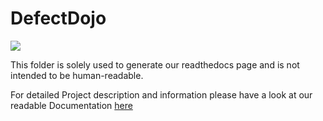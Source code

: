 # DefectDojo
![](https://avatars0.githubusercontent.com/u/35606478?s=200&v=4)


This folder is solely used to generate our readthedocs page and is not intended to be human-readable.

For detailed Project description and information please have a look at our readable Documentation [here](https://defectdojo.readthedocs.io/en/latest/)

